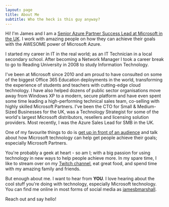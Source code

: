 ```yaml
---
layout: page
title: About Me
subtitle: Who the heck is this guy anyway?
---
```


Hi! I'm James and I am a [Senior Azure Partner Success Lead at Microsoft in the UK](https://www.linkedin.com/in/jamesbmarshall). I work with amazing people on how they can achieve their goals with the AWESOME power of Microsoft Azure.

I started my career in IT in the real world; as an IT Technician in a local secondary school. After becoming a Network Manager I took a career break to go to Reading University in 2008 to study Information Technology.

I've been at Microsoft since 2010 and am proud to have consulted on some of the biggest Office 365 Education deployments in the world, transforming the experience of students and teachers with cutting-edge cloud technology. I have also helped dozens of public sector organisations move away from Windows XP to a modern, secure platform and have even spent some time leading a high-performing technical sales team, co-selling with highly skilled Microsoft Partners. I've been the CTO for Small &amp; Medium-Sized Businesses for the UK, was a Technology Strategist for some of the world's largest Microsoft distributors, resellers and licensing solution providers. Most recently, I was the Azure Sales Lead for SMB in the UK.

One of my favourite things to do is <a href="http://jamesbmarshall.com/speaking/">get up in front of an audience</a> and talk about how Microsoft technology can help get people achieve their goals; especially Microsoft Partners.

You're probably a geek at heart - so am I; with a big passion for using technology in new ways to help people achieve more. In my spare time, I like to stream over on my [Twitch channel](https://twitch.tv/JimAmp), eat great food, and spend time with my amazing family and friends.

But enough about me. I want to hear from <strong>YOU</strong>. I love hearing about the cool stuff you're doing with technology, especially Microsoft technology. You can find me online in most forms of social media as <a class="" href="http://twitter.com/jamesbmarshall">jamesbmarshall</a>.

Reach out and say hello!
